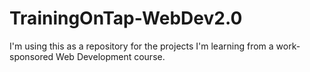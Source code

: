 # TrainingOnTap-WebDev2.0

I'm using this as a repository for the projects I'm learning from a work-sponsored Web Development course.
